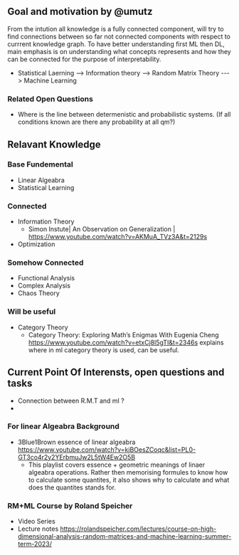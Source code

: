 ## Goal and motivation by @umutz
From the intution all knowledge is a fully connected component, will try to find connections between so far not connected components with respect to currrent knowledge graph.
To have better understanding  first ML then DL, main emphasis is on  understanding what concepts represents and how they can be connected for the purpose of interpretability.

+ Statistical Laerning --> Information theory --> Random Matrix Theory --- > Machine Learning

### Related Open Questions
+ Where is  the line between determenistic and probabilistic systems. (If all conditions known are there any probability at all  qm?)


## Relavant Knowledge
### Base Fundemental
 + Linear Algeabra
 + Statistical Learning
### Connected
  + Information Theory  
    + Simon Instute| An Observation on Generalization | https://www.youtube.com/watch?v=AKMuA_TVz3A&t=2129s
  + Optimization
###  Somehow Connected
  + Functional Analysis
  + Complex Analysis
  + Chaos Theory
### Will be useful
  + Category Theory 
    +  Category Theory: Exploring Math’s Enigmas With Eugenia Cheng  https://www.youtube.com/watch?v=etxCj8l5gTI&t=2346s
       explains where in ml category theory is used, can be useful.
       
    
## Current Point Of Interensts, open questions and tasks
+ Connection between R.M.T and ml ?
+ 
### For linear Algeabra Background
+ 3Blue1Brown essence of linear algeabra https://www.youtube.com/watch?v=kjBOesZCoqc&list=PL0-GT3co4r2y2YErbmuJw2L5tW4Ew2O5B
  + This playlist covers essence + geometric meanings of linaer algeabra operations. Rather then memorising  formules to know how to calculate
  some quantites, it also shows why to calculate and what does the quantites stands for.
  
### RM+ML Course by Roland Speicher
+ Video Series
+ Lecture notes https://rolandspeicher.com/lectures/course-on-high-dimensional-analysis-random-matrices-and-machine-learning-summer-term-2023/
